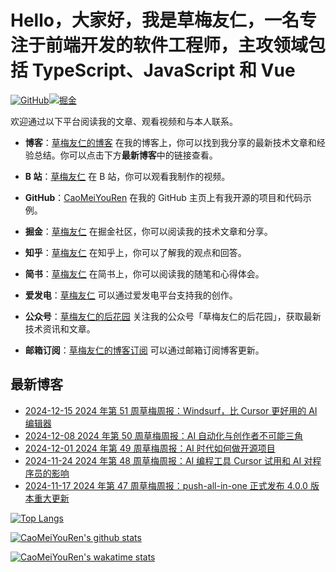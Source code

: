 # Hello，大家好，我是草梅友仁，一名专注于前端开发的软件工程师，主攻领域包括 TypeScript、JavaScript 和 Vue

[![GitHub](https://img.shields.io/badge/dynamic/json?url=https%3A%2F%2Fapi.swo.moe%2Fstats%2Fgithub%2FCaoMeiYouRen&query=count&color=181717&label=GitHub&labelColor=282c34&logo=github&suffix=+follows&cacheSeconds=3600)](https://github.com/CaoMeiYouRen)[![掘金](https://img.shields.io/badge/dynamic/json?url=https%3A%2F%2Fapi.swo.moe%2Fstats%2Fjuejin%2F3043088413495815&query=count&color=282c34&label=%E6%8E%98%E9%87%91&labelColor=1e80ff&logo=juejin&logoColor=ffffff&suffix=+%E5%85%B3%E6%B3%A8&cacheSeconds=3600)](https://juejin.cn/user/3043088413495815)

欢迎通过以下平台阅读我的文章、观看视频和与本人联系。

-   **博客**：[草梅友仁的博客](https://blog.cmyr.ltd/) 在我的博客上，你可以找到我分享的最新技术文章和经验总结。你可以点击下方**最新博客**中的链接查看。

-   **B 站**：[草梅友仁](https://space.bilibili.com/10822025) 在 B 站，你可以观看我制作的视频。

-   **GitHub**：[CaoMeiYouRen](https://github.com/CaoMeiYouRen) 在我的 GitHub 主页上有我开源的项目和代码示例。

<!-- -   **码云**：[草梅友仁](https://gitee.com/caomeiyouren) 在码云上，你可以找到我在国内的代码仓库。 -->

-   **掘金**：[草梅友仁](https://juejin.cn/user/3043088413495815) 在掘金社区，你可以阅读我的技术文章和分享。

-   **知乎**：[草梅友仁](https://www.zhihu.com/people/CaoMeiYouRen) 在知乎上，你可以了解我的观点和回答。

-   **简书**：[草梅友仁](https://www.jianshu.com/u/c111d2a51026) 在简书上，你可以阅读我的随笔和心得体会。

-   **爱发电**：[草梅友仁](https://afdian.com/a/CaoMeiYouRen) 可以通过爱发电平台支持我的创作。

-   **公众号**：[草梅友仁的后花园](https://oss.cmyr.dev/images/20241025184516839-21n2ctv.png) 关注我的公众号「草梅友仁的后花园」，获取最新技术资讯和文章。

-   **邮箱订阅**：[草梅友仁的博客订阅](https://listmonk.cmyr.dev/subscription/form) 可以通过邮箱订阅博客更新。

## 最新博客

<!-- BLOG_START -->
- [2024-12-15 2024 年第 51 周草梅周报：Windsurf，比 Cursor 更好用的 AI 编辑器](https://blog.cmyr.ltd/archives/2024-51-caomei-weekly-windsurf-better-ai-editor-than-cursor.html)
- [2024-12-08 2024 年第 50 周草梅周报：AI 自动化与创作者不可能三角](https://blog.cmyr.ltd/archives/2024-year-50th-week-caomei-weekly-ai-automation-creator-impossible-triangle.html)
- [2024-12-01 2024 年第 49 周草梅周报：AI 时代如何做开源项目](https://blog.cmyr.ltd/archives/2024-year-49th-week-caomei-weekly-ai-era-open-source-projects.html)
- [2024-11-24 2024 年第 48 周草梅周报：AI 编程工具 Cursor 试用和 AI 对程序员的影响](https://blog.cmyr.ltd/archives/2024-year-48th-week-caomei-weekly-ai-programming-tool-cursor-trial-and-ai-impact-on-programmers.html)
- [2024-11-17 2024 年第 47 周草梅周报：push-all-in-one 正式发布 4.0.0 版本重大更新](https://blog.cmyr.ltd/archives/2024-year-47th-week-caomei-weekly-push-all-in-one-4-0-0-major-update.html)
<!-- BLOG_END -->

[![Top Langs](https://gh-stats.cmyr.dev/api/top-langs/?username=CaoMeiYouRen)](https://github.com/anuraghazra/github-readme-stats)

[![CaoMeiYouRen's github stats](https://gh-stats.cmyr.dev/api?username=CaoMeiYouRen)](https://github.com/anuraghazra/github-readme-stats)

[![CaoMeiYouRen's wakatime stats](https://gh-stats.cmyr.dev/api/wakatime?username=CaoMeiYouRen)](https://github.com/anuraghazra/github-readme-stats)
